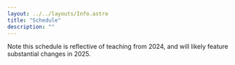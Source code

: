 ```yaml
---
layout: ../../layouts/Info.astro
title: "Schedule"
description: ""
---
```


Note this schedule is reflective of teaching from 2024, and will likely feature substantial changes in 2025.
